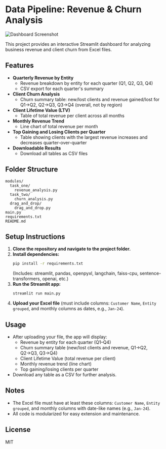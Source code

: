 # Data Pipeline: Revenue & Churn Analysis

![Dashboard Screenshot](./Screenshot%202025-07-16%20at%205.09.30%E2%80%AFPM.png)

This project provides an interactive Streamlit dashboard for analyzing business revenue and client churn from Excel files.

## Features
- **Quarterly Revenue by Entity**
  - Revenue breakdown by entity for each quarter (Q1, Q2, Q3, Q4)
  - CSV export for each quarter's summary
- **Client Churn Analysis**
  - Churn summary table: new/lost clients and revenue gained/lost for Q1→Q2, Q2→Q3, Q3→Q4 (overall, not by region)
- **Client Lifetime Value (LTV)**
  - Table of total revenue per client across all months
- **Monthly Revenue Trend**
  - Line chart of total revenue per month
- **Top Gaining and Losing Clients per Quarter**
  - Table showing clients with the largest revenue increases and decreases quarter-over-quarter
- **Downloadable Results**
  - Download all tables as CSV files

## Folder Structure
```
modules/
  task_one/
    revenue_analysis.py
  task_two/
    churn_analysis.py
  drag_and_drop/
    drag_and_drop.py
main.py
requirements.txt
README.md
```

## Setup Instructions
1. **Clone the repository and navigate to the project folder.**
2. **Install dependencies:**
   ```bash
   pip install -r requirements.txt
   ```
   (Includes: streamlit, pandas, openpyxl, langchain, faiss-cpu, sentence-transformers, openai, etc.)
3. **Run the Streamlit app:**
   ```bash
   streamlit run main.py
   ```
4. **Upload your Excel file** (must include columns: `Customer Name`, `Entity grouped`, and monthly columns as dates, e.g., `Jan-24`).

## Usage
- After uploading your file, the app will display:
  - Revenue by entity for each quarter (Q1–Q4)
  - Churn summary table (new/lost clients and revenue, Q1→Q2, Q2→Q3, Q3→Q4)
  - Client Lifetime Value (total revenue per client)
  - Monthly revenue trend (line chart)
  - Top gaining/losing clients per quarter
- Download any table as a CSV for further analysis.

## Notes
- The Excel file must have at least these columns: `Customer Name`, `Entity grouped`, and monthly columns with date-like names (e.g., `Jan-24`).
- All code is modularized for easy extension and maintenance.

## License
MIT 
